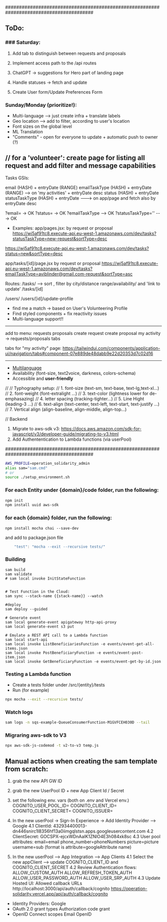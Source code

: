 ########################################################################################

## ToDo:

### ### Saturday:

1. Add tab to distinguish between requests and proposals
2. Implement access path to the /api routes

3. ChatGPT -> suggestions for Hero part of landing page

4. Handle statuses -> fetch and update
5. Create User form/Update Preferences Form

### Sunday/Monday (prioritize!):

- Multi-language --> just create infra + translate labels
- Geo location --> add to filter, according to user's location
- Font sizes on the global level
- ML Translation
- "Comments" - open for everyone to update + automatic push to owner (?)

## // for a 'volunteer': create page for listing all request and add filter and message capabilities

Tasks GSIs:

email (HASH) + entryDate (RANGE)
emailTaskType (HASH) + entryDate (RANGE) --> on 'my activities' + entryDate desc
status (HASH) + entryDate
statusTaskType (HASH) + entryDate ---> on app/page and fetch also by entryDate desc

?email= -> OK
?status= -> OK
?emailTaskType --> OK
?statusTaskType='' ---> OK

- Examples:
  app/pages.jsx: by request or proposal
  https://wj5af91tc8.execute-api.eu-west-1.amazonaws.com/dev/tasks?statusTaskType=new-request&sortType=desc

https://wj5af91tc8.execute-api.eu-west-1.amazonaws.com/dev/tasks?status=new&sortType=desc

app/tasks/[id]/page.jsx by request or proposal
https://wj5af91tc8.execute-api.eu-west-1.amazonaws.com/dev/tasks?emailTaskType=aviblinder@gmail.com-request&sortType=asc

Routes:
/tasks/ --> sort , filter by city/distance range/availability/ and 'link to update'
/tasks/[id]

/users/
/users/[id]/update-profile

- find me a match -> based on User's Volunteering Profile
- Find styled components + fix reactivity issues
- Multi-language support!!

---

add to menu:
requests
proposals
create request
create proposal
my activity -> requests/proposals tabs

tabs for "my activity" page:
https://tailwindui.com/components/application-ui/navigation/tabs#component-07e889de48dabb9e22d20353d7c02d16

---

- [Multilanguage](https://phrase.com/blog/posts/nextjs-i18n/)
- Availability (font-size, text2voice, darkness, colors-schema)
- Accessible and **user-friendly**

//
// Typhography setup:
// 1. font-size (text-sm, text-base, text-lg,text-xl...)
// 2. font-weight (font-extralight ...)
// 3. text-color (lightness lower for de-emphasazing)
// 4. letter spacing (tracking-tighter...)
// 5. Line Hight (leading-3 ...)
// 6. text-align (text-center, text-left, text-start, text-justify ...)
// 7. Vertical align (align-baseline, align-middle, align-top...)

//
Backend

1. Migrate to aws-sdk v3:
   https://docs.aws.amazon.com/sdk-for-javascript/v3/developer-guide/migrating-to-v3.html
2. Add Authententication to Lambda functions (via userPool)

########################################################################################

```sh
AWS_PROFILE=operation_solidarity_admin
alias sam="sam.cmd"
# or
source ./setup_environment.sh

```

### For each Entity under {domain}/code folder, run the following:

```sh
npm init
npm install uuid aws-sdk
```

### for each {domain} folder, run the following:

```
npm install mocha chai --save-dev
```

and add to package.json file

```js
    "test": "mocha --exit --recursive tests/"
```

### Building

```
sam build
sam validate
# sam local invoke InitStateFunction


# Test Function in the Cloud:
sam sync --stack-name {{stack-name}} --watch

#deploy
sam deploy --guided

# Generate event
sam local generate-event apigateway http-api-proxy
sam local generate-event s3 put

# Emulate a REST API call to a Lambda function
sam local start-api
sam local invoke ListBeneficiariesFunction -e events/event-get-all-items.json
sam local invoke PostBeneficiaryFunction -e events/event-post-item.json
sam local invoke GetBeneficiaryFunction -e events/event-get-by-id.json

```

### Testing a Lambda function

- Create a tests folder under /src/{entity}/tests
- Run (for example)

```sh
npx mocha --exit --recursive tests/
```

### Watch logs

```sh
sam logs -n sqs-example-QueueConsumerFunction-M1GVFCEH030D --tail

```

### Migraring aws-sdk to V3

```sh
npx aws-sdk-js-codemod -t v2-to-v3 temp.js
```

## Manual actions when creating the sam template from scratch:

1. grab the new API GW ID
2. grab the new UserPool ID + new App Client Id / Secret
3. set the following env. vars (both on .env and Vercel env.)
   COGNITO_USER_POOL_ID=
   COGNITO_CLIENT_ID=
   COGNITO_CLIENT_SECRET=
   COGNITO_ISSUER=

4. In the new userPool -> Sign-In Experience -> Add Identity Provider --> Google
   4.1 ClientId: 432934400013-dn446snirc1l8356hf13a0iimgqlstsn.apps.googleusercontent.com
   4.2 ClientSecret: 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
   4.3 User pool attributes: email=email phone_number=phoneNumbers picture=picture username=sub (format is attribute=googleAttribute name)

5. In the new userPool --> App Integration --> App Clients
   4.1 Select the new appClient --> update COGNITO_CLIENT_ID and COGNITO_CLIENT_SECRET
   4.2 Review Authentication flows:
   ALLOW_CUSTOM_AUTH
   ALLOW_REFRESH_TOKEN_AUTH
   ALLOW_USER_PASSWORD_AUTH
   ALLOW_USER_SRP_AUTH
   4.3 Update Hosted UI:
   Allowed callback URLs
   http://localhost:3000/api/auth/callback/cognito
   https://operation-solidarity.vercel.app/api/auth/callback/cognito

- Identity Providers:
  Google
- OAuth 2.0 grant types
  Authorization code grant
- OpenID Connect scopes
  Email OpenID
